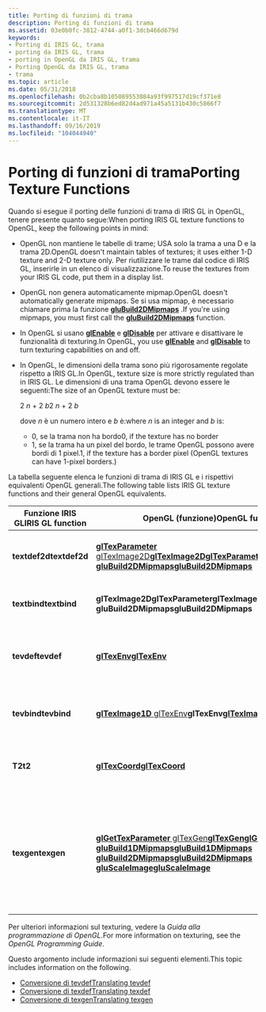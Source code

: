 ```yaml
---
title: Porting di funzioni di trama
description: Porting di funzioni di trama
ms.assetid: 03e0b0fc-3812-4744-a0f1-3dcb466d679d
keywords:
- Porting di IRIS GL, trama
- porting da IRIS GL, trama
- porting in OpenGL da IRIS GL, trama
- Porting OpenGL da IRIS GL, trama
- trama
ms.topic: article
ms.date: 05/31/2018
ms.openlocfilehash: 0b2cba8b105089553084a93f997517d19cf371e8
ms.sourcegitcommit: 2d531328b6ed82d4ad971a45a5131b430c5866f7
ms.translationtype: MT
ms.contentlocale: it-IT
ms.lasthandoff: 09/16/2019
ms.locfileid: "104044940"
---
```

# <a name="porting-texture-functions"></a><span data-ttu-id="ac51b-108">Porting di funzioni di trama</span><span class="sxs-lookup"><span data-stu-id="ac51b-108">Porting Texture Functions</span></span>

<span data-ttu-id="ac51b-109">Quando si esegue il porting delle funzioni di trama di IRIS GL in OpenGL, tenere presente quanto segue:</span><span class="sxs-lookup"><span data-stu-id="ac51b-109">When porting IRIS GL texture functions to OpenGL, keep the following points in mind:</span></span>

-   <span data-ttu-id="ac51b-110">OpenGL non mantiene le tabelle di trame; USA solo la trama a una D e la trama 2D.</span><span class="sxs-lookup"><span data-stu-id="ac51b-110">OpenGL doesn't maintain tables of textures; it uses either 1-D texture and 2-D texture only.</span></span> <span data-ttu-id="ac51b-111">Per riutilizzare le trame dal codice di IRIS GL, inserirle in un elenco di visualizzazione.</span><span class="sxs-lookup"><span data-stu-id="ac51b-111">To reuse the textures from your IRIS GL code, put them in a display list.</span></span>
-   <span data-ttu-id="ac51b-112">OpenGL non genera automaticamente mipmap.</span><span class="sxs-lookup"><span data-stu-id="ac51b-112">OpenGL doesn't automatically generate mipmaps.</span></span> <span data-ttu-id="ac51b-113">Se si usa mipmap, è necessario chiamare prima la funzione [**gluBuild2DMipmaps**](glubuild2dmipmaps.md) .</span><span class="sxs-lookup"><span data-stu-id="ac51b-113">If you're using mipmaps, you must first call the [**gluBuild2DMipmaps**](glubuild2dmipmaps.md) function.</span></span>
-   <span data-ttu-id="ac51b-114">In OpenGL si usano [**glEnable**](glenable.md) e [**glDisable**](gldisable.md) per attivare e disattivare le funzionalità di texturing.</span><span class="sxs-lookup"><span data-stu-id="ac51b-114">In OpenGL, you use [**glEnable**](glenable.md) and [**glDisable**](gldisable.md) to turn texturing capabilities on and off.</span></span>
-   <span data-ttu-id="ac51b-115">In OpenGL, le dimensioni della trama sono più rigorosamente regolate rispetto a IRIS GL.</span><span class="sxs-lookup"><span data-stu-id="ac51b-115">In OpenGL, texture size is more strictly regulated than in IRIS GL.</span></span> <span data-ttu-id="ac51b-116">Le dimensioni di una trama OpenGL devono essere le seguenti:</span><span class="sxs-lookup"><span data-stu-id="ac51b-116">The size of an OpenGL texture must be:</span></span>

    <span data-ttu-id="ac51b-117">2 *n* + 2 *b*</span><span class="sxs-lookup"><span data-stu-id="ac51b-117">2 *n* + 2 *b*</span></span>

    <span data-ttu-id="ac51b-118">dove *n* è un numero intero e *b* è:</span><span class="sxs-lookup"><span data-stu-id="ac51b-118">where *n* is an integer and *b* is:</span></span>

    -   <span data-ttu-id="ac51b-119">0, se la trama non ha bordo</span><span class="sxs-lookup"><span data-stu-id="ac51b-119">0, if the texture has no border</span></span>
    -   <span data-ttu-id="ac51b-120">1, se la trama ha un pixel del bordo, le trame OpenGL possono avere bordi di 1 pixel.</span><span class="sxs-lookup"><span data-stu-id="ac51b-120">1, if the texture has a border pixel (OpenGL textures can have 1-pixel borders.)</span></span>

<span data-ttu-id="ac51b-121">La tabella seguente elenca le funzioni di trama di IRIS GL e i rispettivi equivalenti OpenGL generali.</span><span class="sxs-lookup"><span data-stu-id="ac51b-121">The following table lists IRIS GL texture functions and their general OpenGL equivalents.</span></span>



| <span data-ttu-id="ac51b-122">Funzione IRIS GL</span><span class="sxs-lookup"><span data-stu-id="ac51b-122">IRIS GL function</span></span> | <span data-ttu-id="ac51b-123">OpenGL (funzione)</span><span class="sxs-lookup"><span data-stu-id="ac51b-123">OpenGL function</span></span>                                                                                                                                                                                                                                                       | <span data-ttu-id="ac51b-124">Significato</span><span class="sxs-lookup"><span data-stu-id="ac51b-124">Meaning</span></span>                                                                                     |
|------------------|-----------------------------------------------------------------------------------------------------------------------------------------------------------------------------------------------------------------------------------------------------------------------|---------------------------------------------------------------------------------------------|
| <span data-ttu-id="ac51b-125">**textdef2d**</span><span class="sxs-lookup"><span data-stu-id="ac51b-125">**textdef2d**</span></span>    | <span data-ttu-id="ac51b-126">[](glteximage2d.md)[**glTexParameter** glTexImage2D](gltexparameter-functions.md)</span><span class="sxs-lookup"><span data-stu-id="ac51b-126">[**glTexImage2D**](glteximage2d.md)[**glTexParameter**](gltexparameter-functions.md)</span></span><br/> [<span data-ttu-id="ac51b-127">**gluBuild2DMipmaps**</span><span class="sxs-lookup"><span data-stu-id="ac51b-127">**gluBuild2DMipmaps**</span></span>](glubuild2dmipmaps.md)<br/>                                                                                                           | <span data-ttu-id="ac51b-128">Specifica un'immagine di trama 2D.</span><span class="sxs-lookup"><span data-stu-id="ac51b-128">Specifies a 2-D texture image.</span></span>                                                              |
| <span data-ttu-id="ac51b-129">**textbind**</span><span class="sxs-lookup"><span data-stu-id="ac51b-129">**textbind**</span></span>     | <span data-ttu-id="ac51b-130">**glTexImage2DglTexParameter**</span><span class="sxs-lookup"><span data-stu-id="ac51b-130">**glTexImage2DglTexParameter**</span></span><br/> <span data-ttu-id="ac51b-131">**gluBuild2DMipmaps**</span><span class="sxs-lookup"><span data-stu-id="ac51b-131">**gluBuild2DMipmaps**</span></span><br/>                                                                                                                                                                                            | <span data-ttu-id="ac51b-132">Seleziona una funzione di trama.</span><span class="sxs-lookup"><span data-stu-id="ac51b-132">Selects a texture function.</span></span>                                                                 |
| <span data-ttu-id="ac51b-133">**tevdef**</span><span class="sxs-lookup"><span data-stu-id="ac51b-133">**tevdef**</span></span>       | [<span data-ttu-id="ac51b-134">**glTexEnv**</span><span class="sxs-lookup"><span data-stu-id="ac51b-134">**glTexEnv**</span></span>](gltexenv-functions.md)                                                                                                                                                                                                                                | <span data-ttu-id="ac51b-135">Definisce un ambiente di mapping di trame.</span><span class="sxs-lookup"><span data-stu-id="ac51b-135">Defines a texture-mapping environment.</span></span>                                                      |
| <span data-ttu-id="ac51b-136">**tevbind**</span><span class="sxs-lookup"><span data-stu-id="ac51b-136">**tevbind**</span></span>      | <span data-ttu-id="ac51b-137">[**glTexImage1D** glTexEnv](glteximage1d.md)</span><span class="sxs-lookup"><span data-stu-id="ac51b-137">**glTexEnv**[**glTexImage1D**](glteximage1d.md)</span></span><br/>                                                                                                                                                                                                           | <span data-ttu-id="ac51b-138">Seleziona un ambiente di trama.</span><span class="sxs-lookup"><span data-stu-id="ac51b-138">Selects a texture environment.</span></span>                                                              |
| <span data-ttu-id="ac51b-139">**T2**</span><span class="sxs-lookup"><span data-stu-id="ac51b-139">**t2**</span></span>           | [<span data-ttu-id="ac51b-140">**glTexCoord**</span><span class="sxs-lookup"><span data-stu-id="ac51b-140">**glTexCoord**</span></span>](gltexcoord-functions.md)                                                                                                                                                                                                                            | <span data-ttu-id="ac51b-141">Imposta le coordinate di trama correnti.</span><span class="sxs-lookup"><span data-stu-id="ac51b-141">Sets the current texture coordinates.</span></span>                                                       |
| <span data-ttu-id="ac51b-142">**texgen**</span><span class="sxs-lookup"><span data-stu-id="ac51b-142">**texgen**</span></span>       | <span data-ttu-id="ac51b-143">[](gltexgen-functions.md)[**glGetTexParameter** glTexGen](glgettexparameter.md)</span><span class="sxs-lookup"><span data-stu-id="ac51b-143">[**glTexGen**](gltexgen-functions.md)[**glGetTexParameter**](glgettexparameter.md)</span></span><br/> [<span data-ttu-id="ac51b-144">**gluBuild1DMipmaps**</span><span class="sxs-lookup"><span data-stu-id="ac51b-144">**gluBuild1DMipmaps**</span></span>](glubuild1dmipmaps.md)<br/> [<span data-ttu-id="ac51b-145">**gluBuild2DMipmaps**</span><span class="sxs-lookup"><span data-stu-id="ac51b-145">**gluBuild2DMipmaps**</span></span>](glubuild2dmipmaps.md)<br/> [<span data-ttu-id="ac51b-146">**gluScaleImage**</span><span class="sxs-lookup"><span data-stu-id="ac51b-146">**gluScaleImage**</span></span>](gluscaleimage.md)<br/> | <span data-ttu-id="ac51b-147">Controlla la generazione delle coordinate di trama. Ridimensiona un'immagine a una dimensione arbitraria.</span><span class="sxs-lookup"><span data-stu-id="ac51b-147">Controls generation of texture coordinates.Scales an image to an arbitrary size.</span></span><br/> |



 

<span data-ttu-id="ac51b-148">Per ulteriori informazioni sul texturing, vedere la *Guida alla programmazione di OpenGL*.</span><span class="sxs-lookup"><span data-stu-id="ac51b-148">For more information on texturing, see the *OpenGL Programming Guide*.</span></span>

<span data-ttu-id="ac51b-149">Questo argomento include informazioni sui seguenti elementi.</span><span class="sxs-lookup"><span data-stu-id="ac51b-149">This topic includes information on the following.</span></span>

-   [<span data-ttu-id="ac51b-150">Conversione di tevdef</span><span class="sxs-lookup"><span data-stu-id="ac51b-150">Translating tevdef</span></span>](translating-tevdef.md)
-   [<span data-ttu-id="ac51b-151">Conversione di texdef</span><span class="sxs-lookup"><span data-stu-id="ac51b-151">Translating texdef</span></span>](translating-texdef.md)
-   [<span data-ttu-id="ac51b-152">Conversione di texgen</span><span class="sxs-lookup"><span data-stu-id="ac51b-152">Translating texgen</span></span>](translating-texgen.md)

 

 






